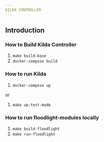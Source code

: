 ```yaml
---
KILDA CONTROLLER
---
```


## Introduction

### How to Build Kilda Controller

1. ```make build-base```
2. ```docker-compose build```

### How to run Kilda
 
1. ```docker-compose up```

or

1. ```make up-test-mode```

### How to run floodlight-modules locally

1. ```make build-floodlight```
2. ```make run-floodlight```

